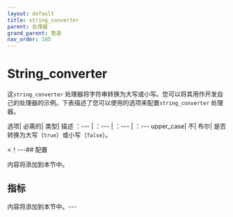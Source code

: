 ```yaml
---
layout: default
title: string_converter
parent: 处理器
grand_parent: 管道
nav_order: 105
---
```


# String_converter


这`string_converter` 处理器将字符串转换为大写或小写。您可以将其用作开发自己的处理器的示例。下表描述了您可以使用的选项来配置`string_converter` 处理器。

选项| 必需的| 类型| 描述
：--- | ：--- | ：--- | ：---
upper_case| 不| 布尔| 是否转换为大写（`true`）或小写（`false`）。

<！---## 配置

内容将添加到本节中。

## 指标

内容将添加到本节中。---

